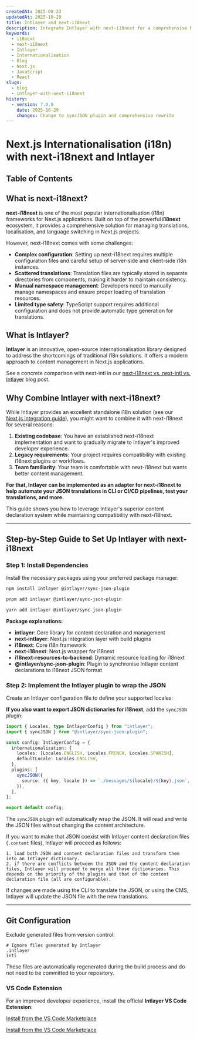 ```yaml
---
createdAt: 2025-08-23
updatedAt: 2025-10-29
title: Intlayer and next-i18next
description: Integrate Intlayer with next-i18next for a comprehensive Next.js internationalisation solution
keywords:
  - i18next
  - next-i18next
  - Intlayer
  - Internationalisation
  - Blog
  - Next.js
  - JavaScript
  - React
slugs:
  - blog
  - intlayer-with-next-i18next
history:
  - version: 7.0.0
    date: 2025-10-29
    changes: Change to syncJSON plugin and comprehensive rewrite
---
```


# Next.js Internationalisation (i18n) with next-i18next and Intlayer

## Table of Contents

<TOC/>

## What is next-i18next?

**next-i18next** is one of the most popular internationalisation (i18n) frameworks for Next.js applications. Built on top of the powerful **i18next** ecosystem, it provides a comprehensive solution for managing translations, localisation, and language switching in Next.js projects.

However, next-i18next comes with some challenges:

- **Complex configuration**: Setting up next-i18next requires multiple configuration files and careful setup of server-side and client-side i18n instances.
- **Scattered translations**: Translation files are typically stored in separate directories from components, making it harder to maintain consistency.
- **Manual namespace management**: Developers need to manually manage namespaces and ensure proper loading of translation resources.
- **Limited type safety**: TypeScript support requires additional configuration and does not provide automatic type generation for translations.

## What is Intlayer?

**Intlayer** is an innovative, open-source internationalisation library designed to address the shortcomings of traditional i18n solutions. It offers a modern approach to content management in Next.js applications.

See a concrete comparison with next-intl in our [next-i18next vs. next-intl vs. Intlayer](https://github.com/aymericzip/intlayer/blob/main/docs/blog/en/next-i18next_vs_next-intl_vs_intlayer.md) blog post.

## Why Combine Intlayer with next-i18next?

While Intlayer provides an excellent standalone i18n solution (see our [Next.js integration guide](https://github.com/aymericzip/intlayer/blob/main/docs/docs/en-GB/intlayer_with_nextjs_16.md)), you might want to combine it with next-i18next for several reasons:

1. **Existing codebase**: You have an established next-i18next implementation and want to gradually migrate to Intlayer's improved developer experience.
2. **Legacy requirements**: Your project requires compatibility with existing i18next plugins or workflows.
3. **Team familiarity**: Your team is comfortable with next-i18next but wants better content management.

**For that, Intlayer can be implemented as an adapter for next-i18next to help automate your JSON translations in CLI or CI/CD pipelines, test your translations, and more.**

This guide shows you how to leverage Intlayer's superior content declaration system while maintaining compatibility with next-i18next.

---

## Step-by-Step Guide to Set Up Intlayer with next-i18next

### Step 1: Install Dependencies

Install the necessary packages using your preferred package manager:

```bash packageManager="npm"
npm install intlayer @intlayer/sync-json-plugin
```

```bash packageManager="pnpm"
pnpm add intlayer @intlayer/sync-json-plugin
```

```bash packageManager="yarn"
yarn add intlayer @intlayer/sync-json-plugin
```

**Package explanations:**

- **intlayer**: Core library for content declaration and management
- **next-intlayer**: Next.js integration layer with build plugins
- **i18next**: Core i18n framework
- **next-i18next**: Next.js wrapper for i18next
- **i18next-resources-to-backend**: Dynamic resource loading for i18next
- **@intlayer/sync-json-plugin**: Plugin to synchronise Intlayer content declarations to i18next JSON format

### Step 2: Implement the Intlayer plugin to wrap the JSON

Create an Intlayer configuration file to define your supported locales:

**If you also want to export JSON dictionaries for i18next**, add the `syncJSON` plugin:

```typescript fileName="intlayer.config.ts"
import { Locales, type IntlayerConfig } from "intlayer";
import { syncJSON } from "@intlayer/sync-json-plugin";

const config: IntlayerConfig = {
  internationalization: {
    locales: [Locales.ENGLISH, Locales.FRENCH, Locales.SPANISH],
    defaultLocale: Locales.ENGLISH,
  },
  plugins: [
    syncJSON({
      source: ({ key, locale }) => `./messages/${locale}/${key}.json`,
    }),
  ],
};

export default config;
```

The `syncJSON` plugin will automatically wrap the JSON. It will read and write the JSON files without changing the content architecture.

If you want to make that JSON coexist with Intlayer content declaration files (`.content` files), Intlayer will proceed as follows:

    1. load both JSON and content declaration files and transform them into an Intlayer dictionary.
    2. if there are conflicts between the JSON and the content declaration files, Intlayer will proceed to merge all those dictionaries. This depends on the priority of the plugins and that of the content declaration file (all are configurable).

If changes are made using the CLI to translate the JSON, or using the CMS, Intlayer will update the JSON file with the new translations.

---

## Git Configuration

Exclude generated files from version control:

```plaintext fileName=".gitignore"
# Ignore files generated by Intlayer
.intlayer
intl
```

These files are automatically regenerated during the build process and do not need to be committed to your repository.

### VS Code Extension

For an improved developer experience, install the official **Intlayer VS Code Extension**:

[Install from the VS Code Marketplace](https://marketplace.visualstudio.com/items?itemName=intlayer.intlayer-vs-code-extension)

[Install from the VS Code Marketplace](https://marketplace.visualstudio.com/items?itemName=intlayer.intlayer-vs-code-extension)
